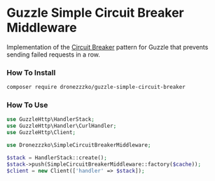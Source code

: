# Guzzle Simple Circuit Breaker Middleware
Implementation of the [Circuit Breaker](https://martinfowler.com/bliki/CircuitBreaker.html) pattern for Guzzle that prevents sending failed requests in a row.  

### How To Install
```bash
composer require dronezzzko/guzzle-simple-circuit-breaker
```


### How To Use
```php
use GuzzleHttp\HandlerStack;
use GuzzleHttp\Handler\CurlHandler;
use GuzzleHttp\Client;

use Dronezzzko\SimpleCircuitBreakerMiddleware;

$stack = HandlerStack::create();
$stack->push(SimpleCircuitBreakerMiddleware::factory($cache));
$client = new Client(['handler' => $stack]);
```
